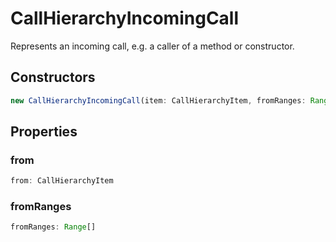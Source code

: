 # CallHierarchyIncomingCall

Represents an incoming call, e.g. a caller of a method or constructor.

## Constructors

```typescript
new CallHierarchyIncomingCall(item: CallHierarchyItem, fromRanges: Range[]): CallHierarchyIncomingCall
```

## Properties

### from

```typescript
from: CallHierarchyItem
```

### fromRanges

```typescript
fromRanges: Range[]
```

[Range]: Range.md
[CallHierarchyItem]: CallHierarchyItem.md
